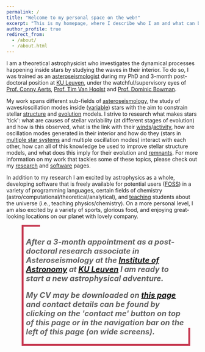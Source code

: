 ```yaml
---
permalink: /
title: "Welcome to my personal space on the web!"
excerpt: "This is my homepage, where I describe who I am and what can be found on this website."
author_profile: true
redirect_from: 
  - /about/
  - /about.html
---
```


<style>
.big-custom-blockquote {
    font-style:italic;
    font-size:20px;
    line-height:24px;
    font-weight:500;
    padding-bottom:0px;
    width: 100%!important;
    padding: 3% 1.5% 0% 1.5%!important;
    margin-bottom: 0px;
    margin-top: 0px;
    margin-left: 0px;
    border-left: 5px solid #C73A52;
    border-bottom: 5px solid #C73A52;
    position: relative;
}

.big-custom-blockquote::before {
    content: ""!important;
    position: absolute!important;
    width: 10%;
    height: 100%!important;
    top: 0;
    left: -1px;
    border-top: 5px solid #C73A52;
}

.big-custom-blockquote::after {
    content: "";
    position: absolute;
    width: 100%;
    height: 15%;
    bottom: -5px;
    left: 0;
    box-shadow: inset -5px 0 0 0 #C73A52;
}
</style>

I am a theoretical astrophysicist who investigates the dynamical processes happening inside stars by studying the waves in their interior.
To do so, I was trained as an [asteroseismologist](https://en.wikipedia.org/wiki/Asteroseismology) during my PhD and 3-month post-doctoral position at [KU Leuven](https://www.kuleuven.be/english/), under the watchful/supervisory eyes of [Prof. Conny Aerts](https://fys.kuleuven.be/ster/staff/conny-aerts), [Prof. Tim Van Hoolst](https://www.kuleuven.be/wieiswie/en/person/00012864) and [Prof. Dominic Bowman](https://dbowman234.github.io).

My work spans different sub-fields of [asteroseismology](https://en.wikipedia.org/wiki/Asteroseismology), the study of waves/oscillation modes inside ([variable](https://en.wikipedia.org/wiki/Variable_star)) stars with the aim to constrain stellar [structure](https://en.wikipedia.org/wiki/Stellar_structure) and [evolution](https://en.wikipedia.org/wiki/Stellar_evolution) models.
I strive to research what makes stars 'tick': what are causes of stellar variability (at different stages of evolution) and how is this observed, what is the link with their [winds](https://en.wikipedia.org/wiki/Stellar_wind)/[activity](https://en.wikipedia.org/wiki/Stellar_magnetic_field#Surface_activity), how are oscillation modes generated in their interior and how do they (stars in [multiple star systems](https://en.wikipedia.org/wiki/Star_system#Multiple_star_systems) and multiple oscillation modes) interact with each other, how can all of this knowledge be used to improve stellar structure models, and what does this imply for their evolution and [remnants](https://en.wikipedia.org/wiki/Stellar_evolution#Stellar_remnants).
For more information on my work that tackles some of these topics, please check out my [research](https://jvb11.github.io/research) and [software](https://jvb11.github.io/software) pages.

In addition to my research I am excited by astrophysics as a whole, developing software that is freely available for potential users ([FOSS](https://en.wikipedia.org/wiki/Free_and_open-source_software)) in a variety of programming languages, certain fields of chemistry (astro/computational/theoretical/analytical), and [teaching](https://jvb11.github.io/teaching) students about the universe (i.e., teaching physics/chemistry).
On a more personal level, I am also excited by a variety of sports, glorious food, and enjoying great-looking locations on our planet with lovely company.

<figure>
  <blockquote class="big-custom-blockquote">
    <b><p>After a 3-month appointment as a post-doctoral research associate in Asteroseismology at the <a href="https://fys.kuleuven.be/ster/">Institute of Astronomy</a> at <a href="https://www.kuleuven.be/english/">KU Leuven</a> I am ready to start a new astrophysical adventure.</p>
    <p>My CV may be downloaded on <a href="https://jvb11.github.io/cv/">this page</a> and contact details can be found by clicking on the 'contact me' button on top of this page or in the navigation bar on the left of this page (on wide screens).</p></b>
  </blockquote>
</figure>
